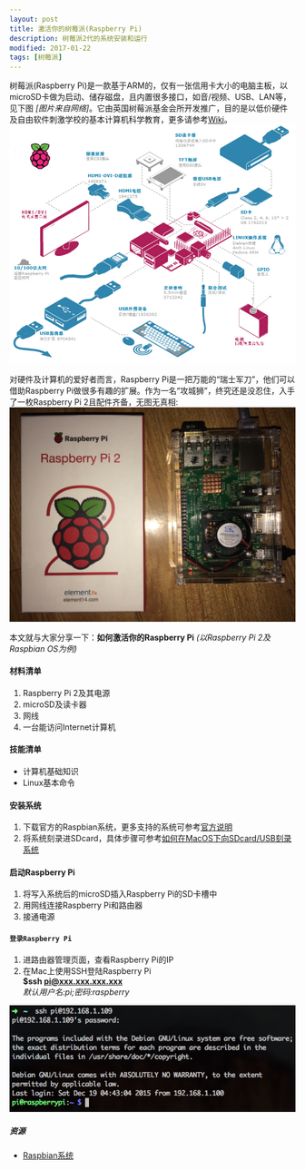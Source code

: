 ```yaml
---
layout: post
title: 激活你的树莓派(Raspberry Pi)
description: 树莓派2代的系统安装和运行
modified: 2017-01-22
tags: [树莓派]
---
```


树莓派(Raspberry Pi)是一款基于ARM的，仅有一张信用卡大小的电脑主板，以microSD卡做为启动、储存磁盘，且内置很多接口，如音/视频、USB、LAN等，见下图 _[图片来自网络]_。它由英国树莓派基金会所开发推广，目的是以低价硬件及自由软件刺激学校的基本计算机科学教育，更多请参考[Wiki][1]。![Image of Raspberry Pi](/assets/images/raspberry_pi.png)

对硬件及计算机的爱好者而言，Raspberry Pi是一把万能的“瑞士军刀”，他们可以借助Raspberry Pi做很多有趣的扩展。作为一名“攻城狮”，终究还是没忍住，入手了一枚Raspberry Pi 2且配件齐备，无图无真相:![Image of My Raspberry Pi 2](/assets/images/my_raspberry_pi_2.png)

本文就与大家分享一下：**如何激活你的Raspberry Pi** _(以Raspberry Pi 2及Raspbian OS为例)_

#### 材料清单
1. Raspberry Pi 2及其电源
2. microSD及读卡器
3. 网线
4. 一台能访问Internet计算机

#### 技能清单
+ 计算机基础知识
+ Linux基本命令

#### 安装系统
1. 下载官方的Raspbian系统，更多支持的系统可参考[官方说明][3]
2. 将系统刻录进SDcard，具体步骤可参考[如何在MacOS下向SDcard/USB刻录系统][4]

#### 启动Raspberry Pi
1. 将写入系统后的microSD插入Raspberry Pi的SD卡槽中
2. 用网线连接Raspberry Pi和路由器
3. 接通电源

#### `登录Raspberry Pi`
1. 进路由器管理页面，查看Raspberry Pi的IP
2. 在Mac上使用SSH登陆Raspberry Pi   
  **$ssh pi@xxx.xxx.xxx.xxx**    
_默认用户名:pi;密码:raspberry_

![Image of SSH To Raspberry Pi 2](/assets/images/ssh_raspberry_pi.png)

##### 资源
  + [Raspbian系统][2]

[1]: https://zh.wikipedia.org/wiki/%E6%A0%91%E8%8E%93%E6%B4%BE
[2]: https://www.raspberrypi.org/downloads/raspbian/
[3]: https://www.raspberrypi.org/downloads/
[4]: /posts/burn-image-to-sdcard-on-osx
